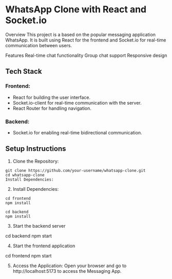 # WhatsApp Clone with React and Socket.io

Overview
This project is a based on the popular messaging application WhatsApp. It is built using React for the frontend and Socket.io for real-time communication between users.

Features
Real-time chat functionality
Group chat support
Responsive design

## Tech Stack

### Frontend:

- React for building the user interface.
- Socket.io-client for real-time communication with the server.
- React Router for handling navigation.

### Backend:

- Socket.io for enabling real-time bidirectional communication.

## Setup Instructions

1. Clone the Repository:

```
git clone https://github.com/your-username/whatsapp-clone.git
cd whatsapp-clone
Install Dependencies:
```

2. Install Dependencies:

```
cd frontend
npm install

cd backend
npm install
```

3. Start the backend server

cd backend
npm start

4. Start the frontend application

cd frontend
npm start

5. Access the Application:
   Open your browser and go to http://localhost:5173 to access the Messaging App.
